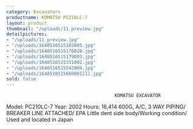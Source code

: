 ```yaml
---
category: Excavators
productname: KOMATSU PC210LC-7
layout: product
thumbnail: "/uploads/11_preview.jpg"
detailpictures:
- "/uploads/11_preview.jpg"
- "/uploads/1648516515103005.jpg"
- "/uploads/1648516515176020.jpg"
- "/uploads/1648516515179003.jpg"
- "/uploads/1648516515331002.jpg"
- "/uploads/1648516515542004.jpg"
- "/uploads/1648516515660001[1].jpg"
sold: false
---
```


                                            KOMATSU EXCAVATOR 
Model: PC210LC-7
Year: 2002
Hours: 16,414
600G, A/C, 3 WAY PIPING/ BREAKER LINE ATTACHED/ EPA
Little dent side body/Working condition/ Used and located in Japan


